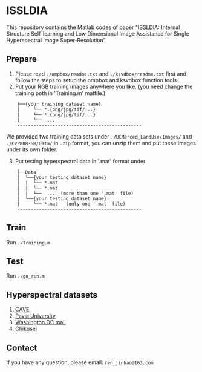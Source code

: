 # ISSLDIA
This repository contains the Matlab codes of paper "ISSLDIA: Internal Structure Self-learning and Low Dimensional Image
Assistance for Single Hyperspectral Image Super-Resolution"   

## Prepare
   1) Please read `./ompbox/readme.txt` and `./ksvdbox/readme.txt` first and follow the steps to setup the ompbox and ksvdbox function tools.
   2) Put your RGB training images anywhere you like.  (you need change the training path in 'Training.m' matfile.)
```
    ├──{your training dataset name}
    |     └── *.{png/jpg/tif/...}      
    |     └── *.{png/jpg/tif/...}
    |     └──  ...
    ----------------------------------------------
```
   We provided two training data sets under `./UCMerced_LandUse/Images/` and `./CVPR08-SR/Data/` 
   in `.zip` format, you can unzip them and put these images under its own folder.
   
   3) Put testing hyperspectral data in '.mat' format under 
```
    ├──Data
    |  └──{your testing dataset name}
    |  |  └── *.mat
    |  |  └── *.mat   
    |  |  └──  ...  (more than one '.mat' file)
    |  └──{your testing dataset name}
    |     └── *.mat   (only one '.mat' file)
    ----------------------------------------------
``` 
## Train 
   Run `./Training.m`
## Test    
   Run `./go_run.m`
## Hyperspectral datasets
  1) [CAVE](https://www.cs.columbia.edu/CAVE/databases/multispectral/)
  2) [Pavia University](https://www.ehu.eus/ccwintco/index.php?title=Hyperspectral_Remote_Sensing_Scenes#Pavia_University_scene)
  3) [Washington DC mall](http://cobweb.ecn.purdue.edu/~biehl/Hyperspectral_Project.zip)
  4) [Chikusei](https://naotoyokoya.com/Download.html)
## Contact  
If you have any question, please email: `ren_jinhao@163.com`
